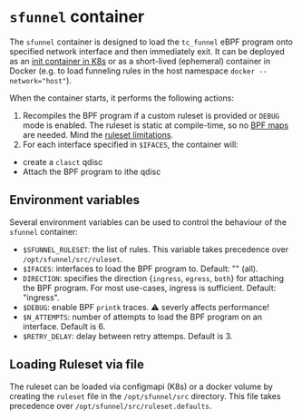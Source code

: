 # `sfunnel` container

The `sfunnel` container is designed to load the `tc_funnel` eBPF program onto
specified network interface and then immediately exit. It can be deployed as
an [init container in K8s](https://kubernetes.io/docs/concepts/workloads/pods/init-containers/)
or as a short-lived (ephemeral) container in Docker (e.g. to load funneling rules
in the host namespace `docker --network="host"`).

When the container starts, it performs the following actions:

1. Recompiles the BPF program if a custom ruleset is provided or `DEBUG`
   mode is enabled. The ruleset is static at compile-time, so no [BPF maps](https://docs.kernel.org/bpf/maps.html)
   are needed. Mind the [ruleset limitations](rules.md#scalability).
1. For each interface specified in `$IFACES`, the container will:
  * create a `clasct` qdisc
  * Attach the BPF program to ithe qdisc

## Environment variables

Several environment variables can be used to control the behaviour of the `sfunnel`
container:

* `$SFUNNEL_RULESET`: the list of rules. This variable takes precedence over `/opt/sfunnel/src/ruleset`.
* `$IFACES`: interfaces to load the BPF program to. Default: "" (all).
* `DIRECTION`: specifies the direction {`ingress`, `egress`, `both`} for attaching the BPF program.
   For most use-cases, ingress is sufficient. Default: "ingress".
* `$DEBUG`: enable BPF `printk` traces. :warning: severly affects performance!
* `$N_ATTEMPTS`: number of attempts to load the BPF program on an interface. Default is 6.
* `$RETRY_DELAY`: delay between retry attemps. Default is 3.

## Loading Ruleset via file

The ruleset can be loaded via configmapi (K8s) or a docker volume by creating the
`ruleset` file in the `/opt/sfunnel/src` directory. This file takes precedence
over `/opt/sfunnel/src/ruleset.defaults`.
